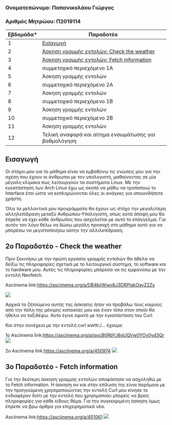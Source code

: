 ### Oνοματεπώνυμο: Παπανικολάου Γιώργος

### Αριθμός Μητρώου: Π2019114
| Εβδομάδα* | Παραδοτέο |
| --- | --- |
| 1 | [Εισαγωγή](#εισαγωγή) |
| 2 | [Άσκηση γραμμής εντολών: Check the weather](#2ο-παραδοτέο---check-the-weather)|
| 3 | [Άσκηση γραμμής εντολών: Fetch information](#3ο-παραδοτέο---fetch-information)|
| 4 | συμμετοχικό περιεχόμενο 1A |
| 5 | Άσκηση γραμμής εντολών |
| 6 | συμμετοχικό περιεχόμενο 2A |
| 7 | Άσκηση γραμμής εντολών |
| 8 | συμμετοχικό περιεχόμενο 1B |
| 9 | Άσκηση γραμμής εντολών |
| 10 | συμμετοχικό περιεχόμενο 2B |
| 11 | Άσκηση γραμμής εντολών |
| 12 | Τελική αναφορά και αίτημα ενσωμάτωσης για βαθμολόγηση |


## Εισαγωγή
Οι στόχοι μου για το μάθημα είναι να εμβαθύνω τις γνώσεις μου για την σχέση που έχουν οι άνθρωποι με τον υπολογιστή, μαθαίνοντας σε μία μέγαλη κλίμακα πως λειτουργούν τα συστήματα Linux. Με την εγκατάστηση των Arch Linux έχω ως σκοπό να μάθω να τροποποιώ το Interface έτσι ώστε να εκπληρώνονται όλες οι ανάγκες για οποιονδήποτε χρήστη.

Όλα τα μελλοντικά μου προγράμματα θα έχουν ως στόχο την μεγαλύτερη αλληλεπίδραση μεταξύ Ανθρώπου-Υπολογιστή, οπώς κατά άποψη μου θα έπρεπε να έχει κάθε άνθρωπος που ασχολείται με αυτό το επάγγελμα. Για αυτόν τον λόγο θέλω να δώσω μεγάλη προσοχή στο μάθημα αυτό για να μπορέσω να μεγιστοποιήσω αύτην την αλλιλεπίδραση.


## 2ο Παραδοτέο - Check the weather
Πριν ξεκινήσω με την πρώτη εργασία γραμμής εντολών θα ήθελα να δείξω τις πληροφορίες σχετικά με το λειτουργικό σύστημα, το software και το hardware μου. Αυτές τις πληροφορίες μπόρεσα να τις εμφανιίσω με την εντολή Νeofetch.

Αsciinema link:https://asciinema.org/a/DB4biiWwo8J3DRPIakOayZ2Zs

<a href="https://asciinema.org/a/450984" target="_blank"><img src="https://asciinema.org/a/450984.svg" /></a>

Αρχικά το ζήτούμενο αυτής της άσκησης ήταν να προβάλω τους καιρούς από την πόλη της μόνιμης κατοικίας μου και έναν τόπο στον οποίο θα ήθελα να ταξιδέψω. Αυτο έγινε εφικτό με την εγκατάσταση του Curl.

Και στην συνέχεια με την εντολή curl wwttr./... έχουμε:

1ο Asciinema link:https://asciinema.org/a/pocB0RbYJ8qUQVw0YOy0yd3Qr
<a href="https://asciinema.org/a/450972" target="_blank"><img src="https://asciinema.org/a/450972.svg" /></a>

2o Asciinema link:https://asciinema.org/a/450974
<a href="https://asciinema.org/a/450974" target="_blank"><img src="https://asciinema.org/a/450974.svg" /></a>


## 3ο Παραδοτέο - Fetch information
Για την δεύτερη άσκηση γραμμής εντολών αποφάσησα να ασχοληθώ με το Fetch information. Η άσκηση αν και στην επίλυση της είναι παρόμοια με την προηγούμενη χρησιμοποιώντας την εντολή Curl μου κίνησε το ενδιαφέρον διότι με την εντολή που χρησιμοποίει μπορείς να βρείς πληροφορίες για κάθε είδους θέμα. Για την συγκεκριμένη άσκηση όμως έπρεπε να βρω άρθρα για επιχειρηματικά νέα.

Asciinema link:https://asciinema.org/a/451061
<a href="https://asciinema.org/a/451061" target="_blank"><img src="https://asciinema.org/a/451061.svg" /></a>






